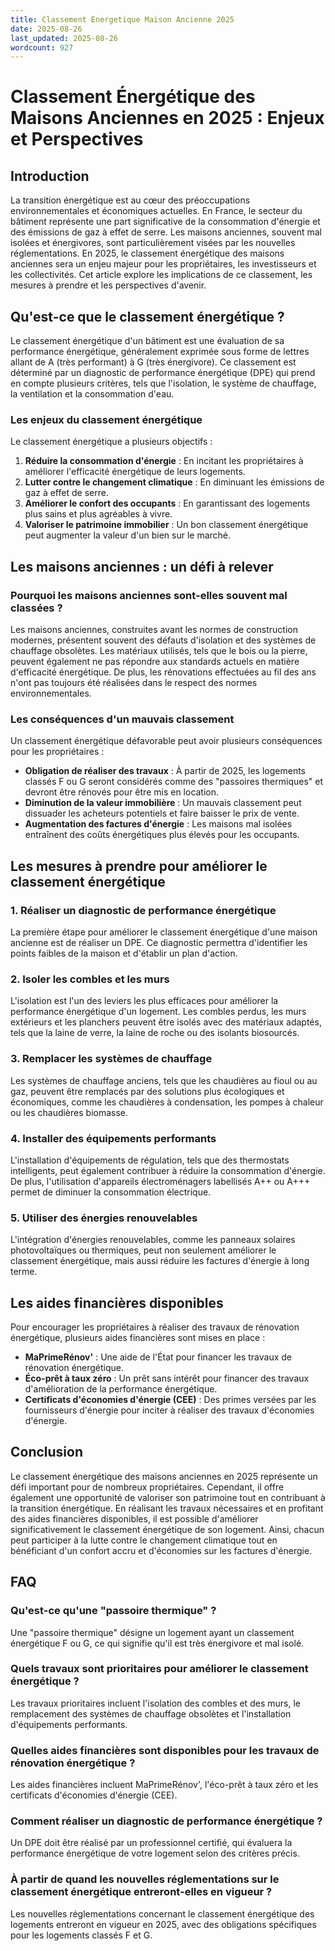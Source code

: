 ```yaml
---
title: Classement Energetique Maison Ancienne 2025
date: 2025-08-26
last_updated: 2025-08-26
wordcount: 927
---
```


# Classement Énergétique des Maisons Anciennes en 2025 : Enjeux et Perspectives

## Introduction

La transition énergétique est au cœur des préoccupations environnementales et économiques actuelles. En France, le secteur du bâtiment représente une part significative de la consommation d'énergie et des émissions de gaz à effet de serre. Les maisons anciennes, souvent mal isolées et énergivores, sont particulièrement visées par les nouvelles réglementations. En 2025, le classement énergétique des maisons anciennes sera un enjeu majeur pour les propriétaires, les investisseurs et les collectivités. Cet article explore les implications de ce classement, les mesures à prendre et les perspectives d'avenir.

## Qu'est-ce que le classement énergétique ?

Le classement énergétique d'un bâtiment est une évaluation de sa performance énergétique, généralement exprimée sous forme de lettres allant de A (très performant) à G (très énergivore). Ce classement est déterminé par un diagnostic de performance énergétique (DPE) qui prend en compte plusieurs critères, tels que l'isolation, le système de chauffage, la ventilation et la consommation d'eau.

### Les enjeux du classement énergétique

Le classement énergétique a plusieurs objectifs :

1. **Réduire la consommation d'énergie** : En incitant les propriétaires à améliorer l'efficacité énergétique de leurs logements.
2. **Lutter contre le changement climatique** : En diminuant les émissions de gaz à effet de serre.
3. **Améliorer le confort des occupants** : En garantissant des logements plus sains et plus agréables à vivre.
4. **Valoriser le patrimoine immobilier** : Un bon classement énergétique peut augmenter la valeur d'un bien sur le marché.

## Les maisons anciennes : un défi à relever

### Pourquoi les maisons anciennes sont-elles souvent mal classées ?

Les maisons anciennes, construites avant les normes de construction modernes, présentent souvent des défauts d'isolation et des systèmes de chauffage obsolètes. Les matériaux utilisés, tels que le bois ou la pierre, peuvent également ne pas répondre aux standards actuels en matière d'efficacité énergétique. De plus, les rénovations effectuées au fil des ans n'ont pas toujours été réalisées dans le respect des normes environnementales.

### Les conséquences d'un mauvais classement

Un classement énergétique défavorable peut avoir plusieurs conséquences pour les propriétaires :

- **Obligation de réaliser des travaux** : À partir de 2025, les logements classés F ou G seront considérés comme des "passoires thermiques" et devront être rénovés pour être mis en location.
- **Diminution de la valeur immobilière** : Un mauvais classement peut dissuader les acheteurs potentiels et faire baisser le prix de vente.
- **Augmentation des factures d'énergie** : Les maisons mal isolées entraînent des coûts énergétiques plus élevés pour les occupants.

## Les mesures à prendre pour améliorer le classement énergétique

### 1. Réaliser un diagnostic de performance énergétique

La première étape pour améliorer le classement énergétique d'une maison ancienne est de réaliser un DPE. Ce diagnostic permettra d'identifier les points faibles de la maison et d'établir un plan d'action.

### 2. Isoler les combles et les murs

L'isolation est l'un des leviers les plus efficaces pour améliorer la performance énergétique d'un logement. Les combles perdus, les murs extérieurs et les planchers peuvent être isolés avec des matériaux adaptés, tels que la laine de verre, la laine de roche ou des isolants biosourcés.

### 3. Remplacer les systèmes de chauffage

Les systèmes de chauffage anciens, tels que les chaudières au fioul ou au gaz, peuvent être remplacés par des solutions plus écologiques et économiques, comme les chaudières à condensation, les pompes à chaleur ou les chaudières biomasse.

### 4. Installer des équipements performants

L'installation d'équipements de régulation, tels que des thermostats intelligents, peut également contribuer à réduire la consommation d'énergie. De plus, l'utilisation d'appareils électroménagers labellisés A++ ou A+++ permet de diminuer la consommation électrique.

### 5. Utiliser des énergies renouvelables

L'intégration d'énergies renouvelables, comme les panneaux solaires photovoltaïques ou thermiques, peut non seulement améliorer le classement énergétique, mais aussi réduire les factures d'énergie à long terme.

## Les aides financières disponibles

Pour encourager les propriétaires à réaliser des travaux de rénovation énergétique, plusieurs aides financières sont mises en place :

- **MaPrimeRénov'** : Une aide de l'État pour financer les travaux de rénovation énergétique.
- **Éco-prêt à taux zéro** : Un prêt sans intérêt pour financer des travaux d'amélioration de la performance énergétique.
- **Certificats d'économies d'énergie (CEE)** : Des primes versées par les fournisseurs d'énergie pour inciter à réaliser des travaux d'économies d'énergie.

## Conclusion

Le classement énergétique des maisons anciennes en 2025 représente un défi important pour de nombreux propriétaires. Cependant, il offre également une opportunité de valoriser son patrimoine tout en contribuant à la transition énergétique. En réalisant les travaux nécessaires et en profitant des aides financières disponibles, il est possible d'améliorer significativement le classement énergétique de son logement. Ainsi, chacun peut participer à la lutte contre le changement climatique tout en bénéficiant d'un confort accru et d'économies sur les factures d'énergie.

## FAQ

### Qu'est-ce qu'une "passoire thermique" ?

Une "passoire thermique" désigne un logement ayant un classement énergétique F ou G, ce qui signifie qu'il est très énergivore et mal isolé.

### Quels travaux sont prioritaires pour améliorer le classement énergétique ?

Les travaux prioritaires incluent l'isolation des combles et des murs, le remplacement des systèmes de chauffage obsolètes et l'installation d'équipements performants.

### Quelles aides financières sont disponibles pour les travaux de rénovation énergétique ?

Les aides financières incluent MaPrimeRénov', l'éco-prêt à taux zéro et les certificats d'économies d'énergie (CEE).

### Comment réaliser un diagnostic de performance énergétique ?

Un DPE doit être réalisé par un professionnel certifié, qui évaluera la performance énergétique de votre logement selon des critères précis.

### À partir de quand les nouvelles réglementations sur le classement énergétique entreront-elles en vigueur ?

Les nouvelles réglementations concernant le classement énergétique des logements entreront en vigueur en 2025, avec des obligations spécifiques pour les logements classés F et G.